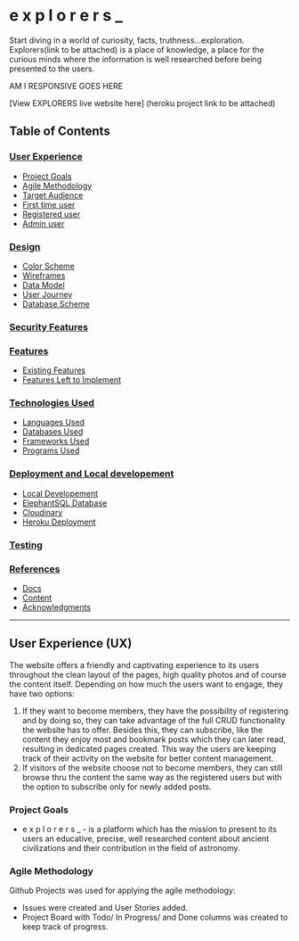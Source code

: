 # e x p l o r e r s _


Start diving in a world of curiosity, facts, truthness...exploration. Explorers(link to be attached) is a place of knowledge, a place for the curious minds where the information is well researched before being presented to the users.

AM I RESPONSIVE GOES HERE

[View EXPLORERS live website here] (heroku project link to be attached)



## **Table of Contents**
### [User Experience](#user-experience-ux)
* [Project Goals](#project-goals)
* [Agile Methodology](#agile-methodology)
* [Target Audience](#target-audience)
* [First time user](#first-time-user)
* [Registered user](#registered-user)
* [Admin user](#admin-user)
### [Design](#design-1)
* [Color Scheme](#color-scheme)
* [Wireframes](#wireframes)
* [Data Model](#data-models)
* [User Journey](#user-journey)
* [Database Scheme](#database-scheme)
### [Security Features](#security-features-1)
### [Features](#features-1)
* [Existing Features](#existing-features)
* [Features Left to Implement](#features-left-to-implement)
### [Technologies Used](#technologies-used-1)
* [Languages Used](#languages-used)
* [Databases Used](#databases-used)
* [Frameworks Used](#frameworks-used)
* [Programs Used](#programs-used)
### [Deployment and Local developement](#deployment-and-local-developement-1)
* [Local Developement](#local-developement)
* [ElephantSQL Database](#elephantsql-database)
* [Cloudinary](#cloudinary)
* [Heroku Deployment](#heroku-deployment)
### [Testing](#testing-1)
### [References](#references-1)
* [Docs](#docs)
* [Content](#content)
* [Acknowledgments](#acknowledgments)
---

## **User Experience (UX)**

The website offers a friendly and captivating experience to its users throughout the clean layout of the pages, high quality photos and of course the content itself. Depending on how much the users want to engage, they have two options:

1. If they want to become members, they have the possibility of registering and by doing so, they can take advantage of the full CRUD functionality the website has to offer. Besides this, they can subscribe, like the content they enjoy most and bookmark posts which they can later read, resulting in dedicated pages created. This way the users are keeping track of their activity on the website for better content management.
2. If visitors of the website choose not to become members, they can still browse thru the content the same way as the registered users but with the option to subscribe only for newly added posts.

### **Project Goals**

- e x p l o r e r s _ - is a platform which has the mission to present to its users an educative, precise, well researched content about ancient civilizations and their contribution in the field of astronomy.

### **Agile Methodology**

Github Projects was used for applying the agile methodology:
- Issues were created and User Stories added.
- Project Board with Todo/ In Progress/ and Done columns was created to keep track of progress.

 



